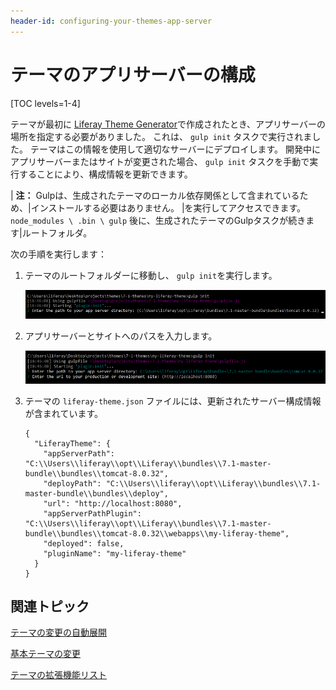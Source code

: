 ```yaml
---
header-id: configuring-your-themes-app-server
---
```


# テーマのアプリサーバーの構成

[TOC levels=1-4]

テーマが最初に [Liferay Theme Generator](/docs/7-1/tutorials/-/knowledge_base/t/creating-themes)で作成されたとき、アプリサーバーの場所を指定する必要がありました。 これは、 `gulp init` タスクで実行されました。 テーマはこの情報を使用して適切なサーバーにデプロイします。 開発中にアプリサーバーまたはサイトが変更された場合、 `gulp init` タスクを手動で実行することにより、構成情報を更新できます。

| **注：** Gulpは、生成されたテーマのローカル依存関係として含まれているため、|インストールする必要はありません。 |を実行してアクセスできます。 `node_modules \ .bin \ gulp` 後に、生成されたテーマのGulpタスクが続きます|ルートフォルダ。

次の手順を実行します：

1.  テーマのルートフォルダーに移動し、 `gulp init`を実行します。

    ![図1： <code>gulp init</code> タスクを実行して、アプリサーバーの構成を更新します。](../../../../images/theme-dev-server-configuration-gulp-init.png)

2.  アプリサーバーとサイトへのパスを入力します。

    ![図2： <code>gulp init</code> タスクを実行して、サイトのURLを更新することもできます。](../../../../images/theme-dev-server-configuration-gulp-init-config.png)

3.  テーマの `liferay-theme.json` ファイルには、更新されたサーバー構成情報が含まれています。
   
        {
          "LiferayTheme": {
            "appServerPath": "C:\\Users\\liferay\\opt\\Liferay\\bundles\\7.1-master-bundle\\bundles\\tomcat-8.0.32",
            "deployPath": "C:\\Users\\liferay\\opt\\Liferay\\bundles\\7.1-master-bundle\\bundles\\deploy",
            "url": "http://localhost:8080",
            "appServerPathPlugin": "C:\\Users\\liferay\\opt\\Liferay\\bundles\\7.1-master-bundle\\bundles\\tomcat-8.0.32\\webapps\\my-liferay-theme",
            "deployed": false,
            "pluginName": "my-liferay-theme"
          }
        }

## 関連トピック

[テーマの変更の自動展開](/docs/7-1/tutorials/-/knowledge_base/t/automatically-deploying-theme-changes)

[基本テーマの変更](/docs/7-1/tutorials/-/knowledge_base/t/changing-your-base-theme)

[テーマの拡張機能リスト](/docs/7-1/tutorials/-/knowledge_base/t/listing-your-themes-extensions)
